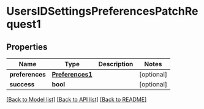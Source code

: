 # UsersIDSettingsPreferencesPatchRequest1

## Properties
Name | Type | Description | Notes
------------ | ------------- | ------------- | -------------
**preferences** | [**Preferences1**](Preferences1.md) |  | [optional] 
**success** | **bool** |  | [optional] 

[[Back to Model list]](../README.md#documentation-for-models) [[Back to API list]](../README.md#documentation-for-api-endpoints) [[Back to README]](../README.md)


